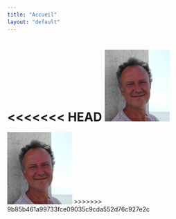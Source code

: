 ```yaml
---
title: "Accueil"
layout: "default"
---
```


<<<<<<< HEAD
<img src="photo2.jpg" alt="Bienvenue" width="150px" />
=======
<img src="photo2.jpg" alt="Bienvenue" width="150px"/>
>>>>>>> 9b85b461a99733fce09035c9cda552d76c927e2c
